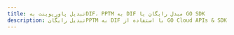 ---title: تبدیل پاورپوینت بهDIF، PPTM به DIF مبدل رایگان یا GO SDKdescription: تبدیل رایگانPPTM به DIF با استفاده از GO Cloud APIs & SDK. همچنین اسناد Microsoft PowerPoint را در Cloud ایجاد، ویرایش و رندر کنید.---